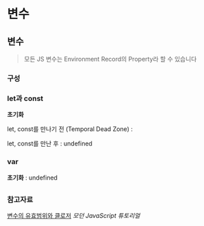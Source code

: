 # 변수

## 변수

> 모든 JS 변수는 Environment Record의 Property라 할 수 있습니다

### 구성





### let과 const

**초기화**

&#x20;   let, const를 만나기 전 (Temporal Dead Zone) :

&#x20;   let, const를 만난 후 : undefined

### var

**초기화** : undefined

## 

### 참고자료

[변수의 유효범위와 클로저](https://ko.javascript.info/closure) _모던 JavaScript 튜토리얼_
